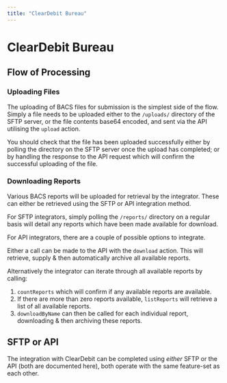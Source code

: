 ```yaml
---
title: "ClearDebit Bureau"
---
```

# ClearDebit Bureau

## Flow of Processing

### Uploading Files

The uploading of BACS files for submission is the simplest side of the flow. Simply a file needs to be uploaded
either to the `/uploads/` directory of the SFTP server, or the file contents base64 encoded, and sent via the API
utilising the `upload` action.

You should check that the file has been uploaded successfully either by polling the directory on the SFTP server once
the upload has completed; or by handling the response to the API request which will confirm the successful uploading
of the file.

### Downloading Reports

Various BACS reports will be uploaded for retrieval by the integrator. These can either be retrieved using the SFTP or
API integration method.

For SFTP integrators, simply polling the `/reports/` directory on a regular basis will detail any reports which have been
made available for download.

For API integrators, there are a couple of possible options to integrate.

Either a call can be made to the API with the `download` action. This will retrieve, supply & then automatically archive
all available reports.

Alternatively the integrator can iterate through all available reports by calling:

 1. `countReports` which will confirm if any available reports are available.
 1. If there are more than zero reports available, `listReports` will retrieve a list of all available reports.
 1. `downloadByName` can then be called for each individual report, downloading & then archiving these reports.

## SFTP or API

The integration with ClearDebit can be completed using _either_ SFTP or the API (both are documented here),
both operate with the same feature-set as each other.